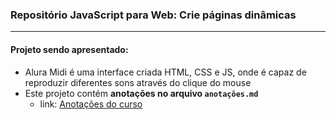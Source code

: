 ### Repositório JavaScript para Web: Crie páginas dinâmicas
---
#### __Projeto sendo apresentado:__
- Alura Midi é uma interface criada HTML, CSS e JS, onde é capaz de reproduzir diferentes sons através do clique do mouse
- Este projeto contém __anotações no arquivo ```anotações.md```__
  - link: [Anotações do curso](https://github.com/Arthur-KF18/JavaScript-Alura/blob/main/JS-Crie%20p%C3%A1ginas%20din%C3%A2micas/anota%C3%A7%C3%B5es.md)
